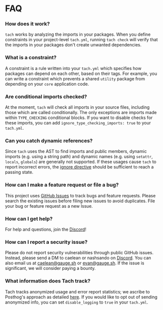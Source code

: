 # FAQ

### How does it work?
`tach` works by analyzing the imports in your packages.
When you define constraints in your project-level `tach.yml`, running `tach check` will verify that the imports in your packages don't create unwanted dependencies.

### What is a constraint?
A constraint is a rule written into your `tach.yml` which specifies how packages can depend on each other, based on their tags.
For example, you can write a constraint which prevents a shared `utility` package from depending on your `core` application code.

### Are conditional imports checked?
At the moment, `tach` will check all imports in your source files, including those which are called conditionally.
The only exceptions are imports made within `TYPE_CHECKING` conditional blocks. If you want to disable checks for
these imports, you can add `ignore_type_checking_imports: true` to your `tach.yml`.

### Can you catch dynamic references?
Since `tach` uses the AST to find imports and public members, dynamic imports (e.g. using a string path) and dynamic names (e.g. using `setattr`, `locals`, `globals`) are generally not supported. If these usages cause `tach` to report incorrect errors, the [ignore directive](tach-ignore.md#tach-ignore) should be sufficient to reach a passing state.


### How can I make a feature request or file a bug?

This project uses [GitHub Issues](https://github.com/gauge-sh/tach/issues) to track bugs and feature requests. Please search the existing
issues before filing new issues to avoid duplicates. File your bug or
feature request as a new Issue.

### How can I get help?

For help and questions, join the [Discord](https://discord.gg/a58vW8dnmw)!


### How can I report a security issue?

Please do not report security vulnerabilities through public GitHub issues. Instead, please send a  DM to caelean or nashsando on [Discord](https://discord.gg/a58vW8dnmw). You can also email us at caelean@gauge.sh or evan@gauge.sh. If the issue is significant, we will consider paying a bounty.

### What information does Tach track?

Tach tracks anonymized usage and error report statistics; we ascribe to Posthog's approach as detailed [here](https://posthog.com/blog/open-source-telemetry-ethical).
If you would like to opt out of sending anonymized info, you can set `disable_logging` to `true` in your `tach.yml`.



